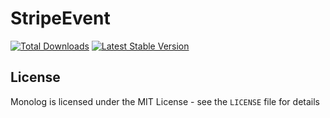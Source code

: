 StripeEvent
===========

[![Total Downloads](https://poser.pugx.org/akkroo/stripeevent/downloads.png)](https://packagist.org/packages/akkroo/stripe-event)
[![Latest Stable Version](https://poser.pugx.org/akkroo/stripeevent/v/stable.png)](https://packagist.org/packages/akkroo/stripe-event)




License
-------

Monolog is licensed under the MIT License - see the `LICENSE` file for details
